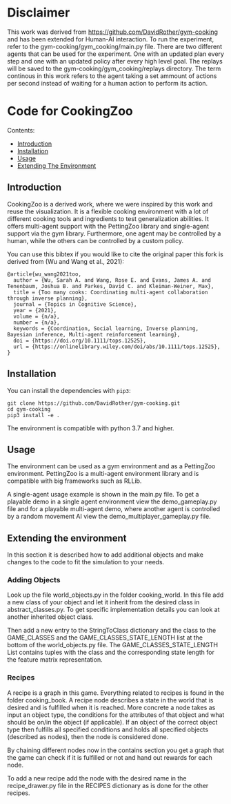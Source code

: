 # Disclaimer

This work was derived from https://github.com/DavidRother/gym-cooking and has been extended for Human-AI interaction. To
run the experiment, refer to the gym-cooking/gym_cooking/main.py file. There are two different agents that can be used for the experiment.
One with an updated plan every step and one with an updated policy after every high level goal. The replays will be saved to the gym-cooking/gym_cooking/replays directory. The term continous in this work refers to the agent taking a set ammount of actions per second instead of waiting for a human action to perform its action. 

# Code for CookingZoo

Contents:
- [Introduction](#introduction)
- [Installation](#installation)
- [Usage](#usage)
- [Extending The Environment](#extending-the-environment)

## Introduction

CookingZoo is a derived work, where we were inspired by this work and reuse the visualization.
It is a flexible cooking environment with a lot of different cooking tools and ingredients to test
generalization abilities. It offers multi-agent support with the PettingZoo library and single-agent support 
via the gym library. Furthermore, one agent may be controlled by a human, while the others can be controlled 
by a custom policy.

You can use this bibtex if you would like to cite the original paper this fork is derived from (Wu and Wang et al., 2021):
```
@article{wu_wang2021too,
  author = {Wu, Sarah A. and Wang, Rose E. and Evans, James A. and Tenenbaum, Joshua B. and Parkes, David C. and Kleiman-Weiner, Max},
  title = {Too many cooks: Coordinating multi-agent collaboration through inverse planning},
  journal = {Topics in Cognitive Science},
  year = {2021},
  volume = {n/a},
  number = {n/a},
  keywords = {Coordination, Social learning, Inverse planning, Bayesian inference, Multi-agent reinforcement learning},
  doi = {https://doi.org/10.1111/tops.12525},
  url = {https://onlinelibrary.wiley.com/doi/abs/10.1111/tops.12525},
}
```

## Installation

You can install the dependencies with `pip3`:
```
git clone https://github.com/DavidRother/gym-cooking.git
cd gym-cooking
pip3 install -e .
```

The environment is compatible with python 3.7 and higher.

## Usage 

The environment can be used as a gym environment and as a PettingZoo environment. PettingZoo is 
a multi-agent environment library and is compatible with big frameworks such as RLLib.

A single-agent usage example is shown in the main.py file.
To get a playable demo in a single agent environment view the demo_gameplay.py file
and for a playable multi-agent demo, where another agent is controlled by a random movement AI view 
the demo_multiplayer_gameplay.py file.

## Extending the environment

In this section it is described how to add additional objects and make changes 
to the code to fit the simulation to your needs.

### Adding Objects

Look up the file world_objects.py in the folder cooking_world.
In this file add a new class of your object and let it inherit from the desired class in abstract_classes.py.
To get specific implementation details you can look at another inherited object class. 

Then add a new entry to the StringToClass dictionary and the class to the GAME_CLASSES and the GAME_CLASSES_STATE_LENGTH 
list at the bottom of the world_objects.py file. The GAME_CLASSES_STATE_LENGTH List contains tuples with the class and 
the corresponding state length for the feature matrix representation.

### Recipes

A recipe is a graph in this game. Everything related to recipes is found in the folder cooking_book.
A recipe node describes a state in the world that is desired and is fulfilled when it is reached. 
More concrete a node takes as input an object type, the conditions for the attributes of that object and
what should be on/in the object (if applicable). If an object of the correct object type then fulfills all 
specified conditions and holds all specified objects (described as nodes), then the node is considered done.

By chaining different nodes now in the contains section you get a graph that the game can check if it is fulfilled 
or not and hand out rewards for each node.

To add a new recipe add the node with the desired name in the recipe_drawer.py file in the RECIPES dictionary
as is done for the other recipes.



